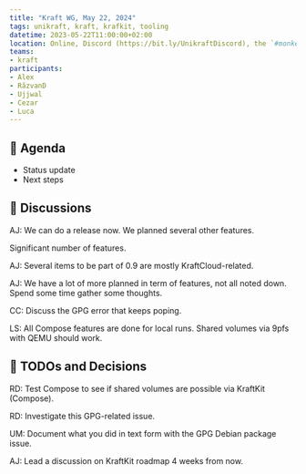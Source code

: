 ```yaml
---
title: "Kraft WG, May 22, 2024"
tags: unikraft, kraft, krafkit, tooling
datetime: 2023-05-22T11:00:00+02:00
location: Online, Discord (https://bit.ly/UnikraftDiscord), the `#monkey-business` voice channel
teams:
- kraft
participants:
- Alex
- RăzvanD
- Ujjwal
- Cezar
- Luca
---
```


## :dart: Agenda

- Status update
- Next steps

## :closed_book: Discussions

AJ: We can do a release now.
We planned several other features.

Significant number of features.

AJ: Several items to be part of 0.9 are mostly KraftCloud-related.

AJ: We have a lot of more planned in term of features, not all noted down.
Spend some time gather some thoughts.

CC: Discuss the GPG error that keeps poping.

LS: All Compose features are done for local runs.
Shared volumes via 9pfs with QEMU should work.

## :wrench: TODOs and Decisions

RD: Test Compose to see if shared volumes are possible via KraftKit (Compose).

RD: Investigate this GPG-related issue.

UM: Document what you did in text form with the GPG Debian package issue.

AJ: Lead a discussion on KraftKit roadmap 4 weeks from now.
